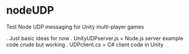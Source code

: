 nodeUDP
=======
Test Node UDP messaging for Unity multi-player games

. Just basic ideas for now
. UnityUDPserver.js = Node.js server example code crude but working
. UDPclient.cs = C# client code in Unity


